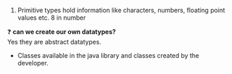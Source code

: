 1. Primitive types hold information like characters, numbers, floating point values etc.
8 in number

:question: **can we create our own datatypes?**  
Yes they are abstract datatypes.
- Classes available in the java library and classes created by the developer.
  